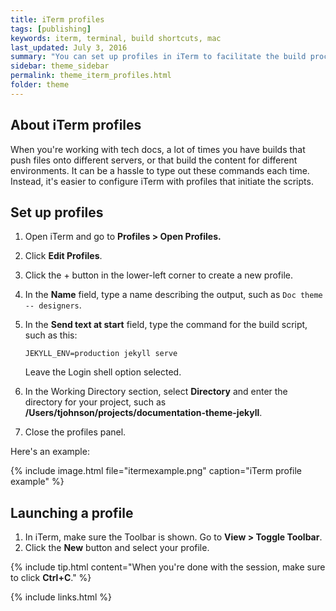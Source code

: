 ```yaml
---
title: iTerm profiles
tags: [publishing]
keywords: iterm, terminal, build shortcuts, mac
last_updated: July 3, 2016
summary: "You can set up profiles in iTerm to facilitate the build process with just a few clicks. This can make it a lot easier to quickly build multiple outputs."
sidebar: theme_sidebar
permalink: theme_iterm_profiles.html
folder: theme
---
```


## About iTerm profiles

When you're working with tech docs, a lot of times you have builds that push files onto different servers, or that build the content for different environments. It can be a hassle to type out these commands each time. Instead, it's easier to configure iTerm with profiles that initiate the scripts.

## Set up profiles

1. Open iTerm and go to **Profiles > Open Profiles.**
2. Click **Edit Profiles**.
3. Click the + button in the lower-left corner to create a new profile.
4. In the **Name** field, type a name describing the output, such as `Doc theme -- designers`.
5. In the **Send text at start** field, type the command for the build script, such as this:

   ```
   JEKYLL_ENV=production jekyll serve
   ```
    Leave the Login shell option selected.

6. In the Working Directory section, select **Directory** and enter the directory for your project, such as **/Users/tjohnson/projects/documentation-theme-jekyll**.
7. Close the profiles panel.

Here's an example:

{% include image.html file="itermexample.png" caption="iTerm profile example" %}

## Launching a profile

1. In iTerm, make sure the Toolbar is shown. Go to **View > Toggle Toolbar**.
2. Click the **New** button and select your profile.

{% include tip.html content="When you're done with the session, make sure to click <b>Ctrl+C</b>." %}

{% include links.html %}
